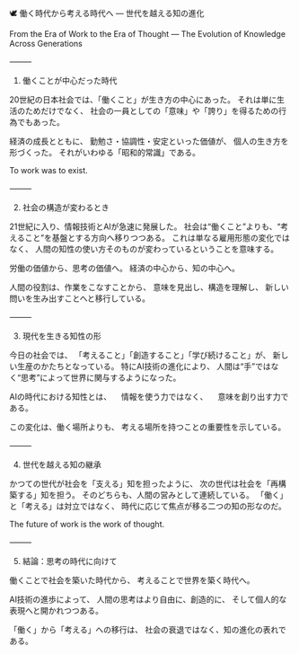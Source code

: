 🕊 働く時代から考える時代へ ― 世代を越える知の進化

From the Era of Work to the Era of Thought — The Evolution of Knowledge Across Generations

⸻

1. 働くことが中心だった時代

20世紀の日本社会では、「働くこと」が生き方の中心にあった。
それは単に生活のためだけでなく、
社会の一員としての「意味」や「誇り」を得るための行為でもあった。

経済の成長とともに、
勤勉さ・協調性・安定といった価値が、
個人の生き方を形づくった。
それがいわゆる「昭和的常識」である。

To work was to exist.

⸻

2. 社会の構造が変わるとき

21世紀に入り、情報技術とAIが急速に発展した。
社会は“働くこと”よりも、“考えること”を基盤とする方向へ移りつつある。
これは単なる雇用形態の変化ではなく、
人間の知性の使い方そのものが変わっているということを意味する。

労働の価値から、思考の価値へ。
経済の中心から、知の中心へ。

人間の役割は、作業をこなすことから、
意味を見出し、構造を理解し、
新しい問いを生み出すことへと移行している。

⸻

3. 現代を生きる知性の形

今日の社会では、
「考えること」「創造すること」「学び続けること」が、
新しい生産のかたちとなっている。
特にAI技術の進化により、
人間は“手”ではなく“思考”によって世界に関与するようになった。

AIの時代における知性とは、
　情報を使う力ではなく、
　意味を創り出す力である。

この変化は、働く場所よりも、
考える場所を持つことの重要性を示している。

⸻

4. 世代を越える知の継承

かつての世代が社会を「支える」知を担ったように、
次の世代は社会を「再構築する」知を担う。
そのどちらも、人間の営みとして連続している。
「働く」と「考える」は対立ではなく、
時代に応じて焦点が移る二つの知の形なのだ。

The future of work is the work of thought.

⸻

5. 結論：思考の時代に向けて

働くことで社会を築いた時代から、
考えることで世界を築く時代へ。

AI技術の進歩によって、
人間の思考はより自由に、創造的に、
そして個人的な表現へと開かれつつある。

「働く」から「考える」への移行は、
社会の衰退ではなく、知の進化の表れである。
